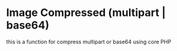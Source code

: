 # Image Compressed (multipart | base64)

this is a function for compress multipart or base64 using core PHP